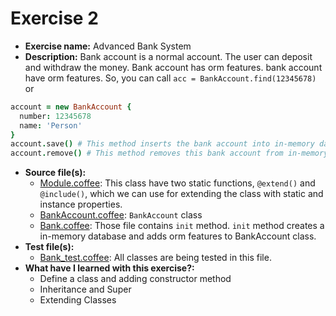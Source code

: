 # Exercise 2
* **Exercise name:** Advanced Bank System
* **Description:** Bank account is a normal account. The user can deposit and
withdraw the money. Bank account has orm features. bank account have orm
features. So, you can call `acc = BankAccount.find(12345678)` or 
```coffeescript
account = new BankAccount {
  number: 12345678
  name: 'Person'
}
account.save() # This method inserts the bank account into in-memory database.
account.remove() # This method removes this bank account from in-memory database.
```
* **Source file(s):**
  * [Module.coffee](./src/Module.coffee): This class have two static functions,
  `@extend()` and  `@include()`, which we can use for extending the class with
  static and instance properties.
  * [BankAccount.coffee](./src/BankAccount.coffee): `BankAccount` class
  * [Bank.coffee](./src/Bank.coffee): Those file contains `init` method. `init`
  method creates a in-memory database and adds orm features to BankAccount class. 
* **Test file(s):**
  * [Bank_test.coffee](./test/Bank_test.coffee): All classes are being tested in
  this file.
* **What have I learned with this exercise?:**
  * Define a class and adding constructor method
  * Inheritance and Super
  * Extending Classes
